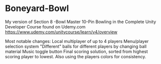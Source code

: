 # Boneyard-Bowl
My version of Section 8 -Bowl Master 10-Pin Bowling in the Complete Unity Developer Course found on Udemy.com
https://www.udemy.com/unitycourse/learn/v4/overview

Most notable changes: 
Local multiplayer of up to 4 players
Menu/player selection system
"Different" balls for different players by changing ball material
Music toggle button
Final scoring solution, sorted from highest scoring player to lowest. Also using the players colors for consistency.

